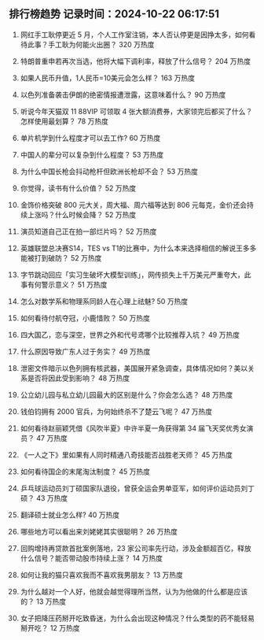 
## 排行榜趋势 记录时间：2024-10-22 06:17:51
  
  1. 网红手工耿停更近 5 月，个人工作室注销，本人否认停更是因挣太多，如何看待此事？手工耿为何能火出圈？ 320 万热度
    
  2. 特朗普重申若再次当选，他将大幅下调利率，释放了什么信号？ 204 万热度
    
  3. 如果人民币升值，1人民币=10美元会怎么样？ 163 万热度
    
  4. 以色列准备袭击伊朗的绝密情报遭泄露，这意味着什么？ 90 万热度
    
  5. 听说今年天猫双 11 88VIP 可领取 4 张大额消费券，大家领完后都买了什么？怎样使用最划算？ 78 万热度
    
  6. 单片机学到什么程度才可以去工作? 60 万热度
    
  7. 中国人的辈分可以复杂到什么程度？ 53 万热度
    
  8. 为什么中国长枪会抖动枪杆但欧洲长枪却不会？ 53 万热度
    
  9. 你觉得，读书有什么价值？ 52 万热度
    
  10. 金饰价格突破 800 元大关，周大福、周六福等达到 806 元每克，金价还会持续上涨吗？什么时候会降？ 52 万热度
    
  11. 演员知道自己正在拍一部烂片吗？ 52 万热度
    
  12. 英雄联盟总决赛S14，TES vs T1的比赛中，为什么本来选择相信的解说王多多能被打到破防？ 52 万热度
    
  13. 字节跳动回应「实习生破坏大模型训练」，网传损失上千万美元严重夸大，此事有何警示意义？ 51 万热度
    
  14. 怎么对数学系和物理系同龄人在心理上祛魅? 50 万热度
    
  15. 如何看待付航夺冠，小鹿惜败？ 50 万热度
    
  16. 四大国乙，恋与深空，世界之外和代号鸢哪个比较推荐入坑？ 49 万热度
    
  17. 什么原因导致广东人过于务实？ 49 万热度
    
  18. 泄密文件暗示以色列拥有核武器，美国展开紧急调查，具体情况如何？美以关系是否将因此受到影响？ 48 万热度
    
  19. 公立幼儿园与私立幼儿园最大的区别是什么？你会怎么选？ 48 万热度
    
  20. 钱伯钧拥有 2000 官兵，为何始终杀不了楚云飞呢？ 47 万热度
    
  21. 如何看待赵丽颖凭借《风吹半夏》中许半夏一角获得第 34 届飞天奖优秀女演员？ 47 万热度
    
  22. 《一人之下》里如果有人同时精通八奇技能否战胜老天师？ 45 万热度
    
  23. 如何看待国企的末尾淘汰制度？ 45 万热度
    
  24. 乒乓球运动员刘丁硕国家队退役，曾获全运会男单亚军，如何评价运动员刘丁硕？ 43 万热度
    
  25. 翻译硕士就业怎么样? 40 万热度
    
  26. 哪些地方可以看出来刘姥姥其实很聪明？ 26 万热度
    
  27. 回购增持再贷款首批案例落地，23 家公司率先行动，涉及金额超百亿，释放什么信号？能否带动股市持续上涨？ 14 万热度
    
  28. 如何让我的猫只喜欢我而不喜欢我男朋友？ 13 万热度
    
  29. 为什么越对一个人好，他就会越觉得理所当然，认为为他做的什么都是应该的？ 13 万热度
    
  30. 女子把降压药掰开吃致昏迷，为什么会出现这种情况？什么类型的药不能轻易掰开吃？ 12 万热度
    